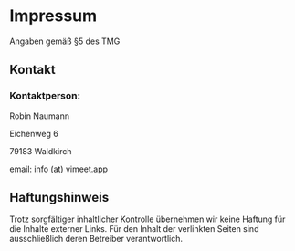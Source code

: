 # Impressum
Angaben gemäß §5 des TMG

## Kontakt
### Kontaktperson:
Robin Naumann

Eichenweg 6

79183 Waldkirch

email: info (at) vimeet.app

## Haftungshinweis
Trotz sorgfältiger inhaltlicher Kontrolle übernehmen wir keine Haftung für die Inhalte externer Links. Für den Inhalt der verlinkten Seiten sind ausschließlich deren Betreiber verantwortlich.